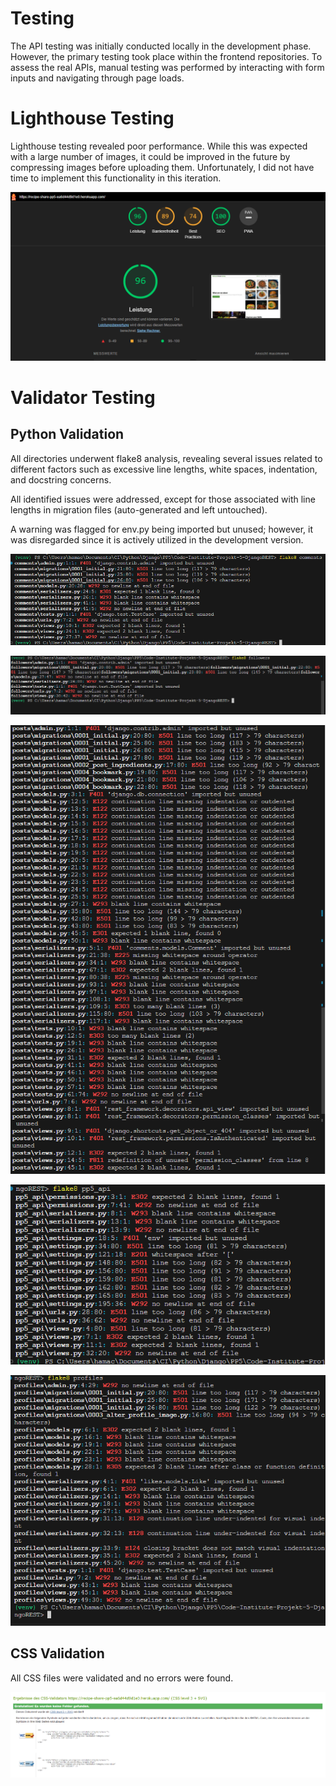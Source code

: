 # Testing

The API testing was initially conducted locally in the development phase. However, the primary testing took place within the frontend repositories. To assess the real APIs, manual testing was performed by interacting with form inputs and navigating through page loads.

# Lighthouse Testing

Lighthouse testing revealed poor performance. While this was expected with a large number of images, it could be improved in the future by compressing images before uploading them. Unfortunately, I did not have time to implement this functionality in this iteration.

![Lighthouse](Readme/images/lighthouse.png)

# Validator Testing

## Python Validation

All directories underwent flake8 analysis, revealing several issues related to different factors such as excessive line lengths, white spaces, indentation, and docstring concerns.

All identified issues were addressed, except for those associated with line lengths in migration files (auto-generated and left untouched).

A warning was flagged for env.py being imported but unused; however, it was disregarded since it is actively utilized in the development version.

![Comments](Readme/images/flakecomments.png)

![Followers](readme/images/flakefollowers.png)

![Recipes](Readme/images/flakeposts.png)

![pp-api](Readme/images/falkepp5api.png)

![Profiles](Readme/images/flakeprofiles.png)



## CSS Validation

All CSS files were validated and no errors were found.

![W3C](Readme/images/w3c%20css.png)